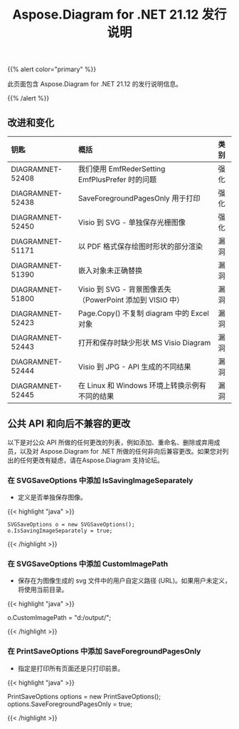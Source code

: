 ﻿---
title: Aspose.Diagram for .NET 21.12 发行说明
type: docs
weight: 1
url: /zh/net/aspose-diagram-for-net-21-12-release-notes/
---
{{% alert color="primary" %}} 

此页面包含 Aspose.Diagram for .NET 21.12 的发行说明信息。

{{% /alert %}} 
## **改进和变化**

|**钥匙**|**概括**|**类别**|
|:- |:- |:- |
|DIAGRAMNET-52408|我们使用 EmfRederSetting EmfPlusPrefer 时的问题|强化|
|DIAGRAMNET-52438|SaveForegroundPagesOnly 用于打印|强化|
|DIAGRAMNET-52450|Visio 到 SVG - 单独保存光栅图像|强化|
|DIAGRAMNET-51171|以 PDF 格式保存绘图时形状的部分渲染|漏洞|
|DIAGRAMNET-51390|嵌入对象未正确替换|漏洞|
|DIAGRAMNET-51800|Visio 到 SVG - 背景图像丢失（PowerPoint 添加到 VISIO 中）|漏洞|
|DIAGRAMNET-52423|Page.Copy() 不复制 diagram 中的 Excel 对象|漏洞|
|DIAGRAMNET-52443|打开和保存时缺少形状 MS Visio Diagram|漏洞|
|DIAGRAMNET-52444|Visio 到 JPG - API 生成的不同结果|漏洞|
|DIAGRAMNET-52445|在 Linux 和 Windows 环境上转换示例有不同的结果|漏洞|

## **公共 API 和向后不兼容的更改**
以下是对公众 API 所做的任何更改的列表，例如添加、重命名、删除或弃用成员，以及对 Aspose.Diagram for .NET 所做的任何非向后兼容更改。如果您对列出的任何更改有疑虑，请在Aspose.Diagram 支持论坛。


### **在 SVGSaveOptions 中添加 IsSavingImageSeparately**
- 定义是否单独保存图像。

{{< highlight "java" >}}

    SVGSaveOptions o = new SVGSaveOptions();
    o.IsSavingImageSeparately = true;

{{< /highlight >}}


### **在 SVGSaveOptions 中添加 CustomImagePath**
- 保存在为图像生成的 svg 文件中的用户自定义路径 (URL)。如果用户未定义，将使用当前目录。

{{< highlight "java" >}}

  o.CustomImagePath = "d:/output/";

{{< /highlight >}}

### **在 PrintSaveOptions 中添加 SaveForegroundPagesOnly**
- 指定是打印所有页面还是只打印前景。

{{< highlight "java" >}}

 PrintSaveOptions options = new PrintSaveOptions();
 options.SaveForegroundPagesOnly = true;

{{< /highlight >}}
